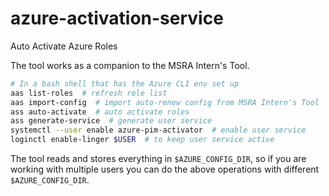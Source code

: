 # azure-activation-service
Auto Activate Azure Roles

The tool works as a companion to the MSRA Intern's Tool.

```bash
# In a bash shell that has the Azure CLI env set up
aas list-roles  # refresh role list
aas import-config  # import auto-renew config from MSRA Intern's Tool
ass auto-activate  # auto activate roles
ass generate-service  # generate user service
systemctl --user enable azure-pim-activator  # enable user service
loginctl enable-linger $USER  # to keep user service active
```

The tool reads and stores everything in `$AZURE_CONFIG_DIR`, so if you are working with multiple users you can do the above operations with different `$AZURE_CONFIG_DIR`.
